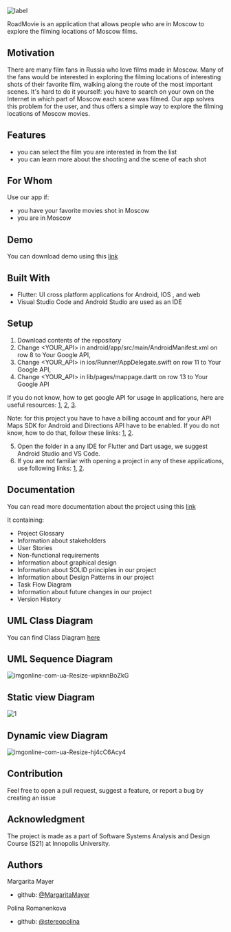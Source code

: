 ![label](https://user-images.githubusercontent.com/69847456/136664962-307bb12a-6be0-4651-8317-773ef1357bb5.jpg)

RoadMovie is an application that allows people who are in Moscow to explore the filming locations of Moscow films.

## Motivation
There are many film fans in Russia who love films made in Moscow. Many of the fans would be interested in exploring the filming locations of interesting shots of their favorite film, walking along the route of the most important scenes. It's hard to do it yourself: you have to search on your own on the Internet in which part of Moscow each scene was filmed. Our app solves this problem for the user, and thus offers a simple way to explore the filming locations of Moscow movies.

## Features
-   you can select the film you are interested in from the list
-   you can learn more about the shooting and the scene of each shot

## For Whom
Use our app if:
-   you have your favorite movies shot in Moscow
-   you are in Moscow

## Demo 
You can download demo using this [link](https://github.com/MargaritaMayer/RoadMovie/blob/main/demo.mp4)
## Built With
-   Flutter: UI cross platform applications for Android, IOS , and web
-   Visual Studio Code and Android Studio are used as an IDE

## Setup

1.  Download contents of the repository
3.  Change <YOUR_API> in android/app/src/main/AndroidManifest.xml on row 8 to Your Google API, 
4.  Change <YOUR_API> in ios/Runner/AppDelegate.swift on row 11 to Your Google API, 
5.  Change <YOUR_API> in lib/pages/mappage.dartt on row 13 to Your Google API

If you do not know, how to get google API for usage in applications, here are useful resources:
[1](https://cloud.google.com/docs/authentication/api-keys),
[2](https://www.youtube.com/watch?v=OGTG1l7yin4),
[3](https://www.youtube.com/watch?v=iM12nF0tBuM).

Note: for this project you have to have a billing account and for your API Maps SDK for Android and Directions API have to be enabled. 
If you do not know, how to do that, follow these links:
[1](https://developers.google.com/maps/documentation/javascript/directions),
[2](https://www.youtube.com/watch?v=2_HZObVbe-g).

5. Open the folder in a any IDE for Flutter and Dart usage, we suggest Android Studio and VS Code.
6. If you are not familiar with opening a project in any of these applications, use following links:
[1](https://www.youtube.com/watch?v=g3rm0lxX6Eg),
[2](https://www.youtube.com/watch?v=UE1KgspvE4E).

## Documentation
You can read more documentation about the project using this [link](https://github.com/MargaritaMayer/RoadMovie/blob/main/RoadMovie.pdf)

It containing:
-   Project Glossary
-   Information about stakeholders
-   User Stories
-   Non-functional requirements
-   Information about graphical design
-   Information about SOLID principles in our project
-   Information about Design Patterns in our project
-   Task Flow Diagram
-   Information about future changes in our project
-   Version History

## UML Class Diagram
You can find Class Diagram [here](https://github.com/MargaritaMayer/RoadMovie/blob/main/out/lib/classDiagramUML/classDiagram.png)

## UML Sequence Diagram
![imgonline-com-ua-Resize-wpknnBoZkG](https://user-images.githubusercontent.com/69847456/136694708-9726ecc1-10f6-4639-965a-c910d872d99a.jpg)

## Static view Diagram
![1](https://user-images.githubusercontent.com/69847456/136613803-9edded63-893b-4862-ba57-51f54cb8cf21.png)
## Dynamic view Diagram
![imgonline-com-ua-Resize-hj4cC6Acy4](https://user-images.githubusercontent.com/69847456/136694755-5caf3a96-6edd-4149-97c5-367262c7e077.jpg)

## Contribution
Feel free to open a pull request, suggest a feature, or report a bug by creating an issue

## Acknowledgment

The project is made as a part of Software Systems Analysis and Design Course (S21) at Innopolis University.

## Authors

Margarita Mayer

-   github: [@MargaritaMayer](https://github.com/MargaritaMayer)

Polina Romanenkova

-   github: [@stereopolina](https://github.com/stereopolina)
